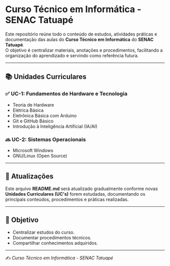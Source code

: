 # Curso Técnico em Informática - SENAC Tatuapé

Este repositório reúne todo o conteúdo de estudos, atividades práticas e documentação das aulas do **Curso Técnico em Informática** do **SENAC Tatuapé**.  
O objetivo é centralizar materiais, anotações e procedimentos, facilitando a organização do aprendizado e servindo como referência futura.

---

## 📚 Unidades Curriculares

### ✅ UC-1: Fundamentos de Hardware e Tecnologia
- Teoria de Hardware  
- Elétrica Básica  
- Eletrônica Básica com Arduino  
- Git e GitHub Básico  
- Introdução à Inteligência Artificial (IA/AI)  

### 🔜 UC-2: Sistemas Operacionais
- Microsoft Windows  
- GNU/Linux (Open Source)  

---

## 🚀 Atualizações
Este arquivo **README.md** será atualizado gradualmente conforme novas **Unidades Curriculares (UC's)** forem estudadas, documentando os principais conteúdos, procedimentos e práticas realizadas.

---

## 📌 Objetivo
- Centralizar estudos do curso.  
- Documentar procedimentos técnicos.  
- Compartilhar conhecimentos adquiridos.  

---

✍️ *Curso Técnico em Informática - SENAC Tatuapé*  

